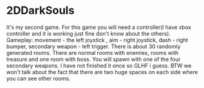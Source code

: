 # 2DDarkSouls
It's my second game. For this game you will need a controller(I have xbox controller and it is working just fine don't know about the others). Gameplay: movement - the left joystick , aim - right joystick, dash - right bumper, secondary weapon - left trigger. There is about 30 randomly generated rooms. There are normal rooms with enemies, rooms with treasure and one room with boss. You will spawn with one of the four secondary weapons. I have not finished it once so GLHF i guess. BTW we won't talk about the fact that there are two huge spaces on each side where you can see other rooms.
